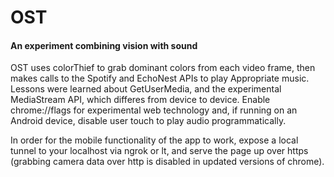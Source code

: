 # OST
#### An experiment combining vision with sound

OST uses colorThief to grab dominant colors from each video frame, then makes calls to the Spotify and EchoNest APIs to play
Appropriate music. Lessons were learned about GetUserMedia, and the experimental MediaStream API, which differes from device
to device. Enable chrome://flags for experimental web technology and, if running on an Android device, disable user touch 
to play audio programmatically. 

In order for the mobile functionality of the app to work, expose a local tunnel to your localhost via ngrok or lt, and serve the page up over https (grabbing camera data over http is disabled in updated versions of chrome).
